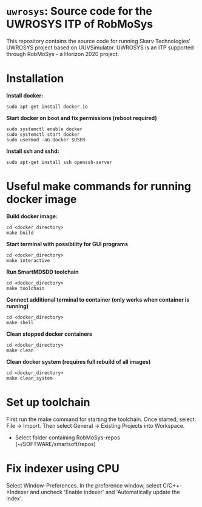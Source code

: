 # `uwrosys`: Source code for the UWROSYS ITP of RobMoSys

This repository contains the source code for running Skarv Technologies' UWROSYS project based on UUVSimulator. UWROSYS is an ITP supported through RobMoSys - a Horizon 2020 project.

# Installation

**Install docker:**
```
sudo apt-get install docker.io
```
**Start docker on boot and fix permissions (reboot required)**
```
sudo systemctl enable docker
sudo systemctl start docker
sudo usermod -aG docker $USER
```

**Install ssh and sshd:**
```
sudo apt-get install ssh openssh-server
```

# Useful make commands for running docker image

**Build docker image:**
```
cd <docker_directory>
make build
```

**Start terminal with possibility for GUI programs**
```
cd <docker_directory>
make interactive
```

**Run SmartMDSDD toolchain**
```
cd <docker_directory>
make toolchain
```

**Connect additional terminal to container (only works when container is running)**
```
cd <docker_directory>
make shell
```

**Clean stopped docker containers**
```
cd <docker_directory>
make clean
```

**Clean docker system (requires full rebuild of all images)**
```
cd <docker_directory>
make clean_system
```

# Set up toolchain
First run the make command for starting the toolchain. Once started, select:
File -> Import. Then select General -> Existing Projects into Workspace.
- Select folder containing RobMoSys-repos (~/SOFTWARE/smartsoft/repos)

# Fix indexer using CPU
Select Window-Preferences. In the preference window, select C/C++->Indexer and uncheck 'Enable indexer' and 'Automatically update the index'. 
